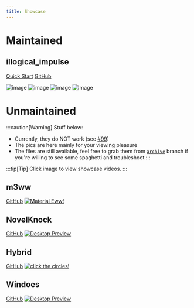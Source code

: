 ```yaml
---
title: Showcase
---
```


# Maintained

## illogical_impulse
[Quick Start](../../i-i/01setup)
[GitHub](https://github.com/end-4/dots-hyprland/tree/illogical-impulse)

![image](/dots-hyprland-wiki/screenshots/i-i.1.png)
![image](/dots-hyprland-wiki/screenshots/i-i.2.png)
![image](/dots-hyprland-wiki/screenshots/i-i.3.png)
![image](/dots-hyprland-wiki/screenshots/i-i.4.png)

# Unmaintained

:::caution[Warning]
Stuff below:
- Currently, they do NOT work (see [#99](https://github.com/end-4/dots-hyprland/issues/99))
- The pics are here mainly for your viewing pleasure
- The files are still available, feel free to grab them from [`archive`](https://github.com/end-4/dots-hyprland/tree/archive) branch if you're willing to see some spaghetti and troubleshoot
:::

:::tip[Tip]
Click image to view showcase videos.
:::

## m3ww
[GitHub](https://github.com/end-4/dots-hyprland/tree/archive)
<a href="https://streamable.com/85ch8x">
 <img src="/dots-hyprland-wiki/screenshots/m3ww.1.png" alt="Material Eww!">
</a>

## NovelKnock
[GitHub](https://github.com/end-4/dots-hyprland/tree/archive)
<a href="https://streamable.com/7vo61k">
 <img src="/dots-hyprland-wiki/screenshots/n-k.1.png" alt="Desktop Preview">
</a>

## Hybrid
[GitHub](https://github.com/end-4/dots-hyprland/tree/archive)
<a href="https://streamable.com/4oogot">
 <img src="/dots-hyprland-wiki/screenshots/hybrid.1.png" alt="click the circles!">
</a>

## Windoes
[GitHub](https://github.com/end-4/dots-hyprland/tree/archive)
<a href="https://streamable.com/5qx614">
 <img src="/dots-hyprland-wiki/screenshots/windoes.1.png" alt="Desktop Preview">
</a>
